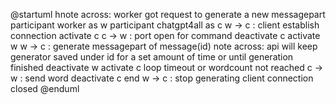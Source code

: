 @startuml
hnote across: worker got request to generate a new messagepart
participant worker as w
participant chatgpt4all as c
w -> c : client establish connection
activate c
c -> w : port open for command
deactivate c
activate w
w -> c : generate messagepart of message(id)
note across: api will keep generator saved under id for a set amount of time or until generation finished
deactivate w
activate c
loop timeout or wordcount not reached
c -> w : send word
deactivate c
end
w -> c : stop generating client connection closed
@enduml
